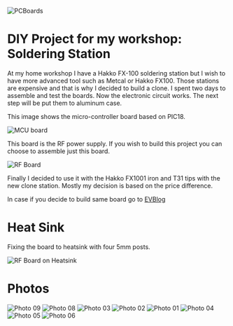 ![PCBoards](/projects/hakko_fx100_clone/boards.jpg)

# DIY Project for my workshop: Soldering Station

At my home workshop I have a Hakko FX-100 soldering station but I wish to have more advanced tool such as Metcal or Hakko FX100.  Those stations are expensive and that is why I decided to build a clone. I spent two days to assemble and test the boards. Now the electronic circuit works. The next step will be put them to aluminum case.

This image shows the micro-controller board based on PIC18.

![MCU board](/projects/hakko_fx100_clone/board_1.jpg)

This board is the RF power supply.  If you wish to build this project you can choose to assemble just this board.

![RF Board](/projects/hakko_fx100_clone/board_2.jpg)

Finally I decided to use it with the Hakko FX1001 iron and T31 tips with the new clone station. Mostly my decision is based on the price difference.

In case if you decide to build same board go to [EVBlog](http://www.eevblog.com/forum/projects/diy-metcal-13-56-mhz-rf-supply/)

# Heat Sink

Fixing the board to heatsink with four 5mm posts.

![RF Board on Heatsink](/projects/hakko_fx951_clone/rf_board_on_heatsink.jpg) 

# Photos

![Photo 09](/projects/hakko_fx100_clone/diy_metcal_13mhz_rf_supply_09.jpg) 
![Photo 08](/projects/hakko_fx100_clone/diy_metcal_13mhz_rf_supply_08.jpg) 
![Photo 03](/projects/hakko_fx100_clone/diy_metcal_13mhz_rf_supply_03.jpg) 
![Photo 02](/projects/hakko_fx100_clone/diy_metcal_13mhz_rf_supply_02.jpg) 
![Photo 01](/projects/hakko_fx100_clone/diy_metcal_13mhz_rf_supply_01.jpg) 
![Photo 04](/projects/hakko_fx100_clone/diy_metcal_13mhz_rf_supply_04.jpg) 
![Photo 05](/projects/hakko_fx100_clone/diy_metcal_13mhz_rf_supply_05.jpg) 
![Photo 06](/projects/hakko_fx100_clone/diy_metcal_13mhz_rf_supply_06.jpg) 
